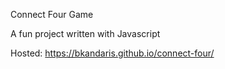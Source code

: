 Connect Four Game

A fun project written with Javascript

Hosted: https://bkandaris.github.io/connect-four/
